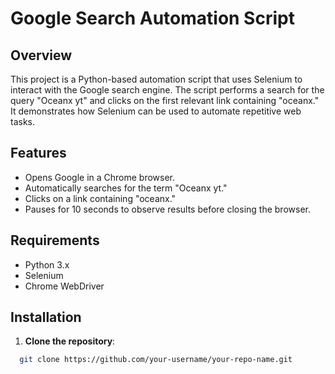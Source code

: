  # Google Search Automation Script

## Overview

This project is a Python-based automation script that uses Selenium to interact with the Google search engine. The script performs a search for the query "Oceanx yt" and clicks on the first relevant link containing "oceanx." It demonstrates how Selenium can be used to automate repetitive web tasks.

## Features

- Opens Google in a Chrome browser.
- Automatically searches for the term "Oceanx yt."
- Clicks on a link containing "oceanx."
- Pauses for 10 seconds to observe results before closing the browser.

## Requirements

- Python 3.x
- Selenium
- Chrome WebDriver

## Installation

1. **Clone the repository**:

 ```bash
   git clone https://github.com/your-username/your-repo-name.git

